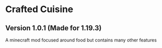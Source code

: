 # Crafted Cuisine
## Version 1.0.1 (Made for 1.19.3)

A minecraft mod focused around food but contains many other features
